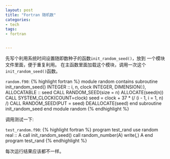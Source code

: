 ```yaml
---
layout: post
title: "Fortran 随机数"
categories:
- tech
tags:
- fortran


---
```

先写个利用系统时间设置随即数种子的函数`init_random_seed()`，放到
一个模块文件里面，便于重复利用。
在主函数里面加载这个模块，调用一次这个`init_random_seed()`函数。

`random.f90`:
{% highlight fortran %}
module random
    contains
    subroutine init_random_seed()
        INTEGER :: i, n, clock
        INTEGER, DIMENSION(:), ALLOCATABLE :: seed
        CALL RANDOM_SEED(size = n)
        ALLOCATE(seed(n))
        CALL SYSTEM_CLOCK(COUNT=clock)
        seed = clock + 37 * (/ (i - 1, i = 1, n) /)
        CALL RANDOM_SEED(PUT = seed)
        DEALLOCATE(seed)
    end subroutine init_random_seed
end module random
{% endhighlight %}

调用测试一下:

`test_random.f90`:
{% highlight fortran %}
program test_rand
    use random
    real :: A
    call init_random_seed()
    call random_number(A)
    write(*,*) A
end program test_rand
{% endhighlight %}

每次运行结果应该都不一样。
